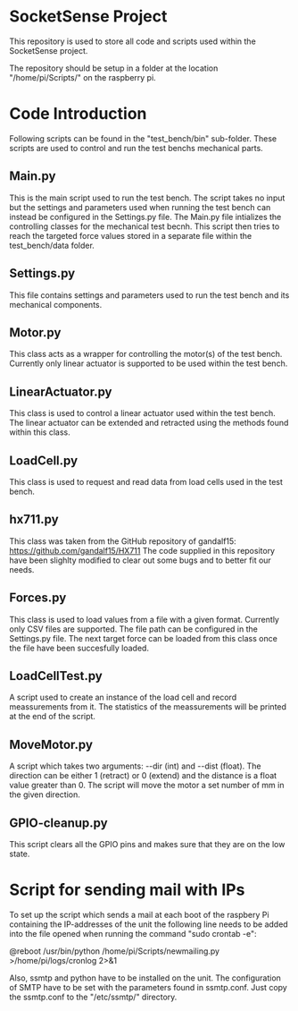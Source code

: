 # SocketSense Project
This repository is used to store all code and scripts used within the SocketSense project.

The repository should be setup in a folder at the location "/home/pi/Scripts/" on the raspberry pi.


# Code Introduction
Following scripts can be found in the "test_bench/bin" sub-folder. These scripts are used to control and run the test benchs mechanical parts.

## Main.py
This is the main script used to run the test bench. The script takes no input but the settings and parameters used when running the test bench can instead be configured in the Settings.py file. The Main.py file intializes the controlling classes for the mechanical test becnh. This script then tries to reach the targeted force values stored in a separate file within the test_bench/data folder. 

## Settings.py
This file contains settings and parameters used to run the test bench and its mechanical components.

## Motor.py
This class acts as a wrapper for controlling the motor(s) of the test bench. Currently only linear actuator is supported to be used within the test bench.

## LinearActuator.py
This class is used to control a linear actuator used within the test bench. The linear actuator can be extended and retracted using the methods found within this class.

## LoadCell.py
This class is used to request and read data from load cells used in the test bench. 
 
## hx711.py
This class was taken from the GitHub repository of gandalf15: https://github.com/gandalf15/HX711
The code supplied in this repository have been slighlty modified to clear out some bugs and to better fit our needs.

## Forces.py
This class is used to load values from a file with a given format. Currently only CSV files are supported. The file path can be configured in the Settings.py file. The next target force can be loaded from this class once the file have been succesfully loaded.

## LoadCellTest.py
A script used to create an instance of the load cell and record meassurements from it. The statistics of the meassurements will be printed at the end of the script.

## MoveMotor.py
A script which takes two arguments: --dir (int) and --dist (float). The direction can be either 1 (retract) or 0 (extend) and the distance is a float value greater than 0. The script will move the motor a set number of mm in the given direction.

## GPIO-cleanup.py
This script clears all the GPIO pins and makes sure that they are on the low state.

# Script for sending mail with IPs
To set up the script which sends a mail at each boot of the raspbery Pi containing the IP-addresses of the unit the following line needs to be added into the file opened when running the command "sudo crontab -e":

@reboot /usr/bin/python /home/pi/Scripts/newmailing.py >/home/pi/logs/cronlog 2>&1

Also, ssmtp and python have to be installed on the unit. The configuration of SMTP have to be set with the parameters found in ssmtp.conf. Just copy the ssmtp.conf to the "/etc/ssmtp/" directory. 
